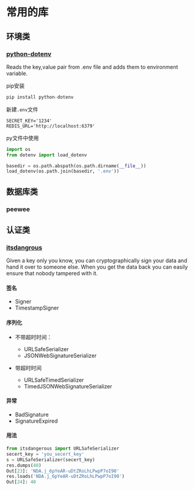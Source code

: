 # 常用的库

## 环境类

### [python-dotenv](https://github.com/theskumar/python-dotenv)

Reads the key,value pair from .env file and adds them to environment variable.

pip安装

```python
pip install python-dotenv
```

新建`.env`文件

```config
SECRET_KEY='1234'
REDIS_URL='http://localhost:6379'
```

py文件中使用

```python
import os
from dotenv import load_dotenv

basedir = os.path.abspath(os.path.dirname(__file__))
load_dotenv(os.path.join(basedir, '.env'))
```

## 数据库类

### peewee

## 认证类

### [itsdangrous](https://pythonhosted.org/itsdangerous/)

Given a key only you know, you can cryptographically sign your data and hand it over to someone else. When you get the data back you can easily ensure that nobody tampered with it.

#### 签名

- Signer
- TimestampSigner

#### 序列化

- 不带超时时间：
  - URLSafeSerializer
  - JSONWebSignatureSerializer

- 带超时时间
  - URLSafeTimedSerializer
  - TimedJSONWebSignatureSerializer

#### 异常

- BadSignature
- SignatureExpired

#### 用法

```python
from itsdangerous import URLSafeSerializer
secert_key = 'you_secert_key'
s = URLSafeSerializer(secert_key)
res.dumps(40)
Out[23]: 'NDA.j_6pYeAR-uDtZRoLhLPwpP7oI90'
res.loads('NDA.j_6pYeAR-uDtZRoLhLPwpP7oI90')
Out[24]: 40
```